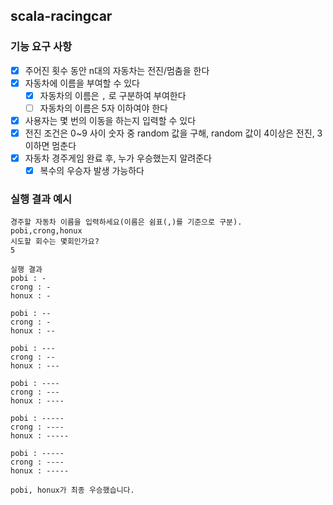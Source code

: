 ## scala-racingcar

### 기능 요구 사항
- [x] 주어진 횟수 동안 n대의 자동차는 전진/멈춤을 한다
- [x] 자동차에 이름을 부여할 수 있다
  - [x] 자동차의 이름은 `,` 로 구분하여 부여한다
  - [ ] 자동차의 이름은 5자 이하여야 한다
- [x] 사용자는 몇 번의 이동을 하는지 입력할 수 있다
- [x] 전진 조건은 0~9 사이 숫자 중 random 값을 구해, random 값이 4이상은 전진, 3 이하면 멈춘다
- [x] 자동차 경주게임 완료 후, 누가 우승했는지 알려준다
  - [x] 복수의 우승자 발생 가능하다

### 실행 결과 예시
```
경주할 자동차 이름을 입력하세요(이름은 쉼표(,)를 기준으로 구분).
pobi,crong,honux
시도할 회수는 몇회인가요?
5

실행 결과
pobi : -
crong : -
honux : -

pobi : --
crong : -
honux : --

pobi : ---
crong : --
honux : ---

pobi : ----
crong : ---
honux : ----

pobi : -----
crong : ----
honux : -----

pobi : -----
crong : ----
honux : -----

pobi, honux가 최종 우승했습니다.
```